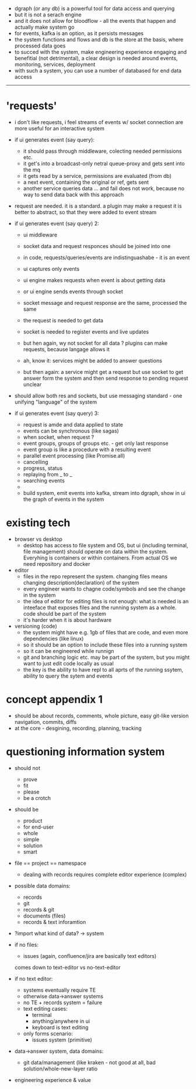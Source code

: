 
* dgraph (or any db) is a powerful tool for data access and querying
* but it is not a serach engine
* and it does not allow for bloodflow - all the events that happen and actually make system go
* for events, kafka is an option, as it persists messages
* the system functions and flows and db is the store at the basis, where processed data goes
* to succed with the system, make engineering experience engaging and benefitial (not detrimental), 
  a clear design is needed around events, monitoring, services, deployment
* with such a system, you can use a number of databased for end data access

---
# 'requests'

* i don't like requests, i feel streams of events w/ socket connection are more useful for an interactive system
* if ui generates event (say query):
  - it should pass through middleware, colecting needed permissions etc.
  - it get's into a broadcast-only netral queue-proxy and gets sent into the mq
  - it gets read by a service, permissions are evaluated (from db)
  - a next event, containing the original or ref, gets sent
  - another service queries data ... and fail
  does not work, because no way to send data back with this approach

* request are needed. it is a standard. a plugin may make a request
  it is better to abstract, so that they were added to event stream
* if ui generates event (say query) 2:
  - ui middleware
  - socket data and request responces should be joined into one
  - in code, requests/queries/events are indistinguashabe - it is an event
  - ui captures only events
  - ui engine makes requests when event is about getting data
  - or ui engine sends events through socket
  - socket message and request response are the same, processed the same
  - the request is needed to get data
  - socket is needed to register events and live updates

  - but hen again, wy not socket for all data ? plugins can make requests, because langage allows it
  - ah, know it: services might be added to answer questions 
  - but then again: a service might get a request but use socket to get answer form the system 
    and then send response to pending request
  unclear

* should allow both res and sockets, but use messaging standard - one unifying "language" of the system
* if ui generates event (say query) 3:
  - request is amde and data applied to state
  - events can be synchronous (like sagas)
  - when socket, when request ?
  - event groups, groups of groups etc. - get only last response
  - event group is like a procedure with a resulting event
  - parallel event processing (like Promise.all)
  - cancelling
  - progress, status
  - replaying from _ to _
  - searching events
  - 
  - build system, emit events into kafka, stream into dgraph, show in ui the graph of events in the system



# existing tech

* browser vs desktop
  - desktop has access to file system and OS, but ui (including terminal, file management)
    should operate on data within the system. Everyhing is containers or within containers. 
    From actual OS we need repository and docker
* editor
  - files in the repo represent the system. changing files means changing description(declaration) of the system
  - every engineer wants to chagne code/symbols and see the change in the system
  - the idea of editor for editing files is not enough: what is needed is an inteeface that exposes
    files and the running system as a whole. code should be part of the system
  - it's harder when it is about hardware
* versioning (code)
  - the system might have e.g. 1gb of files that are code, and even more dependencies (like linux)
  - so it should be an option to include these files into a running system
  - so it can be engineered while runnign
  - git and branching logic etc. may be part of the system, but you might want to just edit code locally as usual
  - the key is the ability to have repl to all aprts of the running ssytem, ability to query the sytem and events



# concept appendix 1

* should be about records, comments, whole picture, easy git-like version navigation, commits, diffs
* at the core - desgining, recording, planning, tracking


# questioning information system

* should not 
  - prove
  - fit
  - please
  - be a crotch
* should be
  - product
  - for end-user
  - whole
  - simple 
  - solution
  - smart

* file == project == namespace
  - dealing with records requires complete editor experience (complex)

* possible data domains:
  - records
  - git
  - records & git
  - documents (files)
  - records & text inforamtion


* ?import what kind of data? -> system

* if no files:
  - issues (again, confluence/jira are basically text editors)

  comes down to text-editor vs no-text-editor

* if no text editor:
  - systems eventually require TE
  - otherwise data->answer systems
  - no TE + records system = failure
  - text editing cases:
    - terminal
    - anything/anywhere in ui
    - keyboard is text editing
  - only forms scenario:
    - issues system (primitive)

* data->answer system, data domains:
  - git data/management (like kraken - not good at all, bad solution/whole-new-layer ratio


* engineering experience & value

